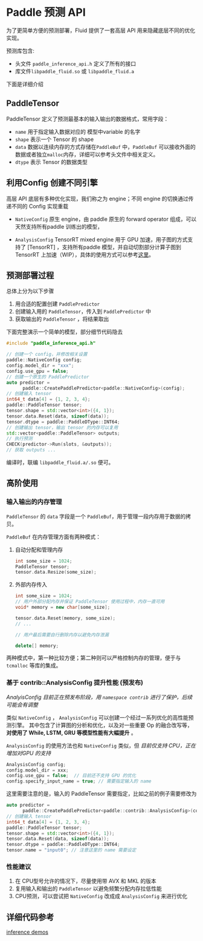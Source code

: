 # Paddle 预测 API

为了更简单方便的预测部署，Fluid 提供了一套高层 API 用来隐藏底层不同的优化实现。

预测库包含:

- 头文件 `paddle_inference_api.h` 定义了所有的接口
- 库文件`libpaddle_fluid.so` 或 `libpaddle_fluid.a`

下面是详细介绍

## PaddleTensor

PaddleTensor 定义了预测最基本的输入输出的数据格式，常用字段：

- `name` 用于指定输入数据对应的 模型中variable 的名字
- `shape` 表示一个 Tensor 的 shape
- `data`  数据以连续内存的方式存储在`PaddleBuf` 中，`PaddleBuf` 可以接收外面的数据或者独立`malloc`内存，详细可以参考头文件中相关定义。
- `dtype` 表示 Tensor 的数据类型

## 利用Config 创建不同引擎

高层 API 底层有多种优化实现，我们称之为 engine；不同 engine 的切换通过传递不同的 Config 实现重载

- `NativeConfig` 原生 engine，由 paddle 原生的 forward operator
    组成，可以天然支持所有paddle 训练出的模型，

- `AnalysisConfig` TensorRT mixed engine 用于 GPU
    加速，用子图的方式支持了 [TensorRT] ，支持所有paddle
    模型，并自动切割部分计算子图到 TensorRT 上加速（WIP），具体的使用方式可以参考[这里](http://paddlepaddle.org/documentation/docs/zh/1.1/user_guides/howto/inference/paddle_tensorrt_infer.html)。


## 预测部署过程

总体上分为以下步骤

1. 用合适的配置创建 `PaddlePredictor`
2. 创建输入用的 `PaddleTensor`，传入到 `PaddlePredictor` 中
3. 获取输出的 `PaddleTensor` ，将结果取出

下面完整演示一个简单的模型，部分细节代码隐去

```c++
#include "paddle_inference_api.h"

// 创建一个 config，并修改相关设置
paddle::NativeConfig config;
config.model_dir = "xxx";
config.use_gpu = false;
// 创建一个原生的 PaddlePredictor
auto predictor =
      paddle::CreatePaddlePredictor<paddle::NativeConfig>(config);
// 创建输入 tensor
int64_t data[4] = {1, 2, 3, 4};
paddle::PaddleTensor tensor;
tensor.shape = std::vector<int>({4, 1});
tensor.data.Reset(data, sizeof(data));
tensor.dtype = paddle::PaddleDType::INT64;
// 创建输出 tensor，输出 tensor 的内存可以复用
std::vector<paddle::PaddleTensor> outputs;
// 执行预测
CHECK(predictor->Run(slots, &outputs));
// 获取 outputs ...
```

编译时，联编 `libpaddle_fluid.a/.so` 便可。 



## 高阶使用

### 输入输出的内存管理
`PaddleTensor` 的 `data` 字段是一个 `PaddleBuf`，用于管理一段内存用于数据的拷贝。 

`PaddleBuf` 在内存管理方面有两种模式：

1. 自动分配和管理内存
    
    ```c++
    int some_size = 1024;
    PaddleTensor tensor;
    tensor.data.Resize(some_size);
    ```

2. 外部内存传入
    ```c++
    int some_size = 1024;
    // 用户外部分配内存并保证 PaddleTensor 使用过程中，内存一直可用
    void* memory = new char[some_size]; 
    
    tensor.data.Reset(memory, some_size);
    // ...
    
    // 用户最后需要自行删除内存以避免内存泄漏
    
    delete[] memory;
    ```

两种模式中，第一种比较方便；第二种则可以严格控制内存的管理，便于与 `tcmalloc` 等库的集成。

### 基于 contrib::AnalysisConfig  提升性能 (预发布)
*AnalyisConfig 目前正在预发布阶段，用 `namespace contrib` 进行了保护，后续可能会有调整*

类似 `NativeConfig` ， `AnalysisConfig` 可以创建一个经过一系列优化的高性能预测引擎。 其中包含了计算图的分析和优化，以及对一些重要 Op 的融合改写等，**对使用了 While, LSTM, GRU 等模型性能有大幅提升** 。

`AnalysisConfig` 的使用方法也和 `NativeConfig` 类似，但 *目前仅支持 CPU，正在增加对GPU 的支持*

```c++
AnalysisConfig config;
config.model_dir = xxx;
config.use_gpu = false;  // 目前还不支持 GPU 的优化
config.specify_input_name = true; // 需要指定输入的 name
```

这里需要注意的是，输入的 PaddleTensor 需要指定，比如之前的例子需要修改为

```c++
auto predictor =
      paddle::CreatePaddlePredictor<paddle::contrib::AnalysisConfig>(config); // 注意这里需要 AnalysisConfig
// 创建输入 tensor
int64_t data[4] = {1, 2, 3, 4};
paddle::PaddleTensor tensor;
tensor.shape = std::vector<int>({4, 1});
tensor.data.Reset(data, sizeof(data));
tensor.dtype = paddle::PaddleDType::INT64;
tensor.name = "input0"; // 注意这里的 name 需要设定
```

### 性能建议
1. 在 CPU型号允许的情况下，尽量使用带 AVX 和 MKL 的版本
2. 复用输入和输出的 `PaddleTensor` 以避免频繁分配内存拉低性能
3. CPU预测，可以尝试把 `NativeConfig` 改成成 `AnalysisConfig` 来进行优化

## 详细代码参考

[inference demos](https://github.com/PaddlePaddle/Paddle/tree/develop/paddle/fluid/inference/api/demo_ci)
